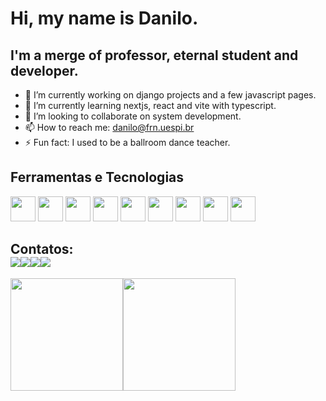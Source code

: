 # Hi, my name is Danilo.
 
## I'm a merge of professor, eternal student and developer.

- 🔭 I’m currently working on django projects and a few javascript pages.
- 🌱 I’m currently learning nextjs, react and vite with typescript.
- 👯 I’m looking to collaborate on system development.
- 📫 How to reach me: danilo@frn.uespi.br
- ⚡ Fun fact: I used to be a ballroom dance teacher.

## Ferramentas e Tecnologias

<img width="40px" height="40px" src="https://cdn.jsdelivr.net/gh/devicons/devicon/icons/css3/css3-plain.svg" /> <img width="40px" height="40px" src="https://cdn.jsdelivr.net/gh/devicons/devicon/icons/html5/html5-original.svg" /> <img width="40px" height="40px" src="https://cdn.jsdelivr.net/gh/devicons/devicon/icons/javascript/javascript-original.svg" /> <img width="40px" height="40px" src="https://cdn.jsdelivr.net/gh/devicons/devicon/icons/typescript/typescript-original.svg" /> <img width="40px" height="40px" src="https://cdn.jsdelivr.net/gh/devicons/devicon/icons/django/django-plain.svg" /> <img width="40px" height="40px" src="https://cdn.jsdelivr.net/gh/devicons/devicon/icons/latex/latex-original.svg" /> <img width="40px" height="40px" src="https://cdn.jsdelivr.net/gh/devicons/devicon/icons/nextjs/nextjs-original.svg" /> <img width="40px" height="40px" src="https://cdn.jsdelivr.net/gh/devicons/devicon/icons/nodejs/nodejs-original.svg" /> <img width="40px" height="40px" src="https://cdn.jsdelivr.net/gh/devicons/devicon/icons/threejs/threejs-original.svg" />


## Contatos:<div><a href="https://www.youtube.com/@danilob" target="_blank"><img src="https://img.shields.io/badge/YouTube-FF0000?style=for-the-badge&logo=youtube&logoColor=white" target="_blank"></a><a href="https://instagram.com/prof.danilob" target="_blank"><img src="https://img.shields.io/badge/-Instagram-%23E4405F?style=for-the-badge&logo=instagram&logoColor=white" target="_blank"></a><a href = "mailto:daniloborges.cg@gmail.com"><img src="https://img.shields.io/badge/Gmail-D14836?style=for-the-badge&logo=gmail&logoColor=white" target="_blank"></a><a href="https://www.linkedin.com/in/danilo-borges-20097b255/" target="_blank"><img src="https://img.shields.io/badge/-LinkedIn-%230077B5?style=for-the-badge&logo=linkedin&logoColor=white" target="_blank"></a>   </div>


<div><a href="https://github.com/danilob"><img height="180em" src="https://github-readme-stats.vercel.app/api/top-langs/?username=danilob&layout=compact&langs_count=7&theme=dracula"/><img height="180em" src="https://github-readme-stats.vercel.app/api?username=danilob&show_icons=true&theme=dracula&include_all_commits=true&count_private=true"/></div>
